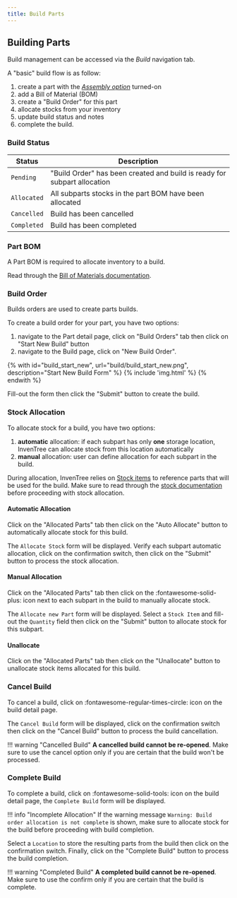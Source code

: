 ```yaml
---
title: Build Parts
---
```


## Building Parts

Build management can be accessed via the *Build* navigation tab.

A "basic" build flow is as follow:

1. create a part with the [*Assembly option*](../../part/views/#part-options) turned-on
0. add a Bill of Material (BOM)
0. create a "Build Order" for this part
0. allocate stocks from your inventory
0. update build status and notes
0. complete the build.

### Build Status

| Status | Description |
| ----------- | ----------- |
| `Pending` | "Build Order" has been created and build is ready for subpart allocation |
| `Allocated` | All subparts stocks in the part BOM have been allocated |
| `Cancelled` | Build has been cancelled |
| `Completed` | Build has been completed |

### Part BOM

A Part BOM is required to allocate inventory to a build.

Read through the [Bill of Materials documentation](../bom).

### Build Order

Builds orders are used to create parts builds.

To create a build order for your part, you have two options:

1. navigate to the Part detail page, click on "Build Orders" tab then click on "Start New Build" button
0. navigate to the Build page, click on "New Build Order".

{% with id="build_start_new", url="build/build_start_new.png", description="Start New Build Form" %}
{% include 'img.html' %}
{% endwith %}

Fill-out the form then click the "Submit" button to create the build.

### Stock Allocation

To allocate stock for a build, you have two options:

1. **automatic** allocation: if each subpart has only **one** storage location, InvenTree can allocate stock from this location automatically
0. **manual** allocation: user can define allocation for each subpart in the build.

During allocation, InvenTree relies on [Stock items](../../stock/stock/#stock-item) to reference parts that will be used for the build. Make sure to read through the [stock documentation](../../stock/stock) before proceeding with stock allocation.

#### Automatic Allocation

Click on the "Allocated Parts" tab then click on the "Auto Allocate" button to automatically allocate stock for this build.

The `Allocate Stock` form will be displayed. Verify each subpart automatic allocation, click on the confirmation switch, then click on the "Submit" button to process the stock allocation.

#### Manual Allocation

Click on the "Allocated Parts" tab then click on the :fontawesome-solid-plus: icon next to each subpart in the build to manually allocate stock.

The `Allocate new Part` form will be displayed. Select a `Stock Item` and fill-out the `Quantity` field then click on the "Submit" button to allocate stock for this subpart.

#### Unallocate

Click on the "Allocated Parts" tab then click on the "Unallocate" button to unallocate stock items allocated for this build.

### Cancel Build

To cancel a build, click on :fontawesome-regular-times-circle: icon on the build detail page.

The `Cancel Build` form will be displayed, click on the confirmation switch then click on the "Cancel Build" button to process the build cancellation.

!!! warning "Cancelled Build"
	**A cancelled build cannot be re-opened**. Make sure to use the cancel option only if you are certain that the build won't be processed.

### Complete Build

To complete a build, click on :fontawesome-solid-tools: icon on the build detail page, the `Complete Build` form will be displayed.

!!! info "Incomplete Allocation"
	If the warning message `Warning: Build order allocation is not complete` is shown, make sure to allocate stock for the build before proceeding with build completion.

Select a `Location` to store the resulting parts from the build then click on the confirmation switch.
Finally, click on the "Complete Build" button to process the build completion.

!!! warning "Completed Build"
	**A completed build cannot be re-opened**. Make sure to use the confirm only if you are certain that the build is complete.

